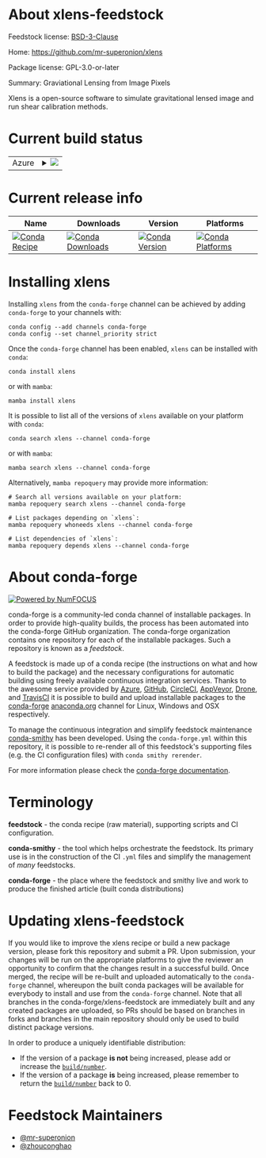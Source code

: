 About xlens-feedstock
=====================

Feedstock license: [BSD-3-Clause](https://github.com/conda-forge/xlens-feedstock/blob/main/LICENSE.txt)

Home: https://github.com/mr-superonion/xlens

Package license: GPL-3.0-or-later

Summary: Graviational Lensing from Image Pixels

Xlens is a open-source software to simulate gravitational lensed image and run
shear calibration methods.


Current build status
====================


<table>
    
  <tr>
    <td>Azure</td>
    <td>
      <details>
        <summary>
          <a href="https://dev.azure.com/conda-forge/feedstock-builds/_build/latest?definitionId=23986&branchName=main">
            <img src="https://dev.azure.com/conda-forge/feedstock-builds/_apis/build/status/xlens-feedstock?branchName=main">
          </a>
        </summary>
        <table>
          <thead><tr><th>Variant</th><th>Status</th></tr></thead>
          <tbody><tr>
              <td>linux_64_python3.11.____cpython</td>
              <td>
                <a href="https://dev.azure.com/conda-forge/feedstock-builds/_build/latest?definitionId=23986&branchName=main">
                  <img src="https://dev.azure.com/conda-forge/feedstock-builds/_apis/build/status/xlens-feedstock?branchName=main&jobName=linux&configuration=linux%20linux_64_python3.11.____cpython" alt="variant">
                </a>
              </td>
            </tr>
          </tbody>
        </table>
      </details>
    </td>
  </tr>
</table>

Current release info
====================

| Name | Downloads | Version | Platforms |
| --- | --- | --- | --- |
| [![Conda Recipe](https://img.shields.io/badge/recipe-xlens-green.svg)](https://anaconda.org/conda-forge/xlens) | [![Conda Downloads](https://img.shields.io/conda/dn/conda-forge/xlens.svg)](https://anaconda.org/conda-forge/xlens) | [![Conda Version](https://img.shields.io/conda/vn/conda-forge/xlens.svg)](https://anaconda.org/conda-forge/xlens) | [![Conda Platforms](https://img.shields.io/conda/pn/conda-forge/xlens.svg)](https://anaconda.org/conda-forge/xlens) |

Installing xlens
================

Installing `xlens` from the `conda-forge` channel can be achieved by adding `conda-forge` to your channels with:

```
conda config --add channels conda-forge
conda config --set channel_priority strict
```

Once the `conda-forge` channel has been enabled, `xlens` can be installed with `conda`:

```
conda install xlens
```

or with `mamba`:

```
mamba install xlens
```

It is possible to list all of the versions of `xlens` available on your platform with `conda`:

```
conda search xlens --channel conda-forge
```

or with `mamba`:

```
mamba search xlens --channel conda-forge
```

Alternatively, `mamba repoquery` may provide more information:

```
# Search all versions available on your platform:
mamba repoquery search xlens --channel conda-forge

# List packages depending on `xlens`:
mamba repoquery whoneeds xlens --channel conda-forge

# List dependencies of `xlens`:
mamba repoquery depends xlens --channel conda-forge
```


About conda-forge
=================

[![Powered by
NumFOCUS](https://img.shields.io/badge/powered%20by-NumFOCUS-orange.svg?style=flat&colorA=E1523D&colorB=007D8A)](https://numfocus.org)

conda-forge is a community-led conda channel of installable packages.
In order to provide high-quality builds, the process has been automated into the
conda-forge GitHub organization. The conda-forge organization contains one repository
for each of the installable packages. Such a repository is known as a *feedstock*.

A feedstock is made up of a conda recipe (the instructions on what and how to build
the package) and the necessary configurations for automatic building using freely
available continuous integration services. Thanks to the awesome service provided by
[Azure](https://azure.microsoft.com/en-us/services/devops/), [GitHub](https://github.com/),
[CircleCI](https://circleci.com/), [AppVeyor](https://www.appveyor.com/),
[Drone](https://cloud.drone.io/welcome), and [TravisCI](https://travis-ci.com/)
it is possible to build and upload installable packages to the
[conda-forge](https://anaconda.org/conda-forge) [anaconda.org](https://anaconda.org/)
channel for Linux, Windows and OSX respectively.

To manage the continuous integration and simplify feedstock maintenance
[conda-smithy](https://github.com/conda-forge/conda-smithy) has been developed.
Using the ``conda-forge.yml`` within this repository, it is possible to re-render all of
this feedstock's supporting files (e.g. the CI configuration files) with ``conda smithy rerender``.

For more information please check the [conda-forge documentation](https://conda-forge.org/docs/).

Terminology
===========

**feedstock** - the conda recipe (raw material), supporting scripts and CI configuration.

**conda-smithy** - the tool which helps orchestrate the feedstock.
                   Its primary use is in the construction of the CI ``.yml`` files
                   and simplify the management of *many* feedstocks.

**conda-forge** - the place where the feedstock and smithy live and work to
                  produce the finished article (built conda distributions)


Updating xlens-feedstock
========================

If you would like to improve the xlens recipe or build a new
package version, please fork this repository and submit a PR. Upon submission,
your changes will be run on the appropriate platforms to give the reviewer an
opportunity to confirm that the changes result in a successful build. Once
merged, the recipe will be re-built and uploaded automatically to the
`conda-forge` channel, whereupon the built conda packages will be available for
everybody to install and use from the `conda-forge` channel.
Note that all branches in the conda-forge/xlens-feedstock are
immediately built and any created packages are uploaded, so PRs should be based
on branches in forks and branches in the main repository should only be used to
build distinct package versions.

In order to produce a uniquely identifiable distribution:
 * If the version of a package **is not** being increased, please add or increase
   the [``build/number``](https://docs.conda.io/projects/conda-build/en/latest/resources/define-metadata.html#build-number-and-string).
 * If the version of a package **is** being increased, please remember to return
   the [``build/number``](https://docs.conda.io/projects/conda-build/en/latest/resources/define-metadata.html#build-number-and-string)
   back to 0.

Feedstock Maintainers
=====================

* [@mr-superonion](https://github.com/mr-superonion/)
* [@zhouconghao](https://github.com/zhouconghao/)

